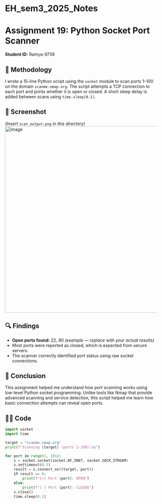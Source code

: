 # EH_sem3_2025_Notes
# Assignment 19: Python Socket Port Scanner  
**Student ID:** Ramya-9739  

## 🧠 Methodology  
I wrote a 15-line Python script using the `socket` module to scan ports 1–100 on the domain `scanme.nmap.org`. The script attempts a TCP connection to each port and prints whether it is open or closed. A short sleep delay is added between scans using `time.sleep(0.1)`.

## 📸 Screenshot  
*(Insert `scan_output.png` in this directory)*
<img width="523" height="616" alt="image" src="https://github.com/user-attachments/assets/ea182e19-a455-457d-9d59-c26ccf4fa4bb" />


## 🔍 Findings  
- **Open ports found:** 22, 80 *(example — replace with your actual results)*
- Most ports were reported as closed, which is expected from secure servers.
- The scanner correctly identified port status using raw socket connections.

## 📘 Conclusion  
This assignment helped me understand how port scanning works using low-level Python socket programming. Unlike tools like Nmap that provide advanced scanning and service detection, this script helped me learn how basic connection attempts can reveal open ports.

## 🧑‍💻 Code  

```python
import socket
import time

target = "scanme.nmap.org"
print(f"Scanning {target} (ports 1-100):\n")

for port in range(1, 101):
    s = socket.socket(socket.AF_INET, socket.SOCK_STREAM)
    s.settimeout(0.5)
    result = s.connect_ex((target, port))
    if result == 0:
        print(f"[+] Port {port}: OPEN")
    else:
        print(f"[-] Port {port}: CLOSED")
    s.close()
    time.sleep(0.1)
